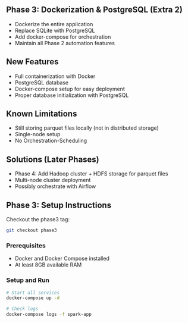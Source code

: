 ## Phase 3: Dockerization & PostgreSQL (Extra 2)
- Dockerize the entire application
- Replace SQLite with PostgreSQL
- Add docker-compose for orchestration
- Maintain all Phase 2 automation features

## New Features
- Full containerization with Docker
- PostgreSQL database
- Docker-compose setup for easy deployment
- Proper database initialization with PostgreSQL


## Known Limitations
- Still storing parquet files locally (not in distributed storage)
- Single-node setup
- No Orchestration-Scheduling

## Solutions (Later Phases)
- Phase 4: Add Hadoop cluster + HDFS storage for parquet files
- Multi-node cluster deployment
- Possibly orchestrate with Airflow

## Phase 3: Setup Instructions
Checkout the phase3 tag:
```bash
git checkout phase3
```

### Prerequisites
- Docker and Docker Compose installed
- At least 8GB available RAM

### Setup and Run
```bash
# Start all services
docker-compose up -d

# Check logs
docker-compose logs -f spark-app
```
